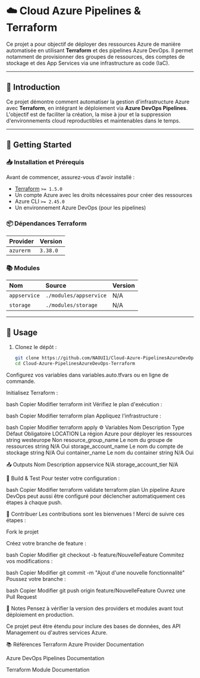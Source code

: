 # ☁️ Cloud Azure Pipelines & Terraform

Ce projet a pour objectif de déployer des ressources Azure de manière automatisée en utilisant **Terraform** et des pipelines Azure DevOps. Il permet notamment de provisionner des groupes de ressources, des comptes de stockage et des App Services via une infrastructure as code (IaC).

---

## 📌 Introduction

Ce projet démontre comment automatiser la gestion d'infrastructure Azure avec **Terraform**, en intégrant le déploiement via **Azure DevOps Pipelines**.  
L'objectif est de faciliter la création, la mise à jour et la suppression d'environnements cloud reproductibles et maintenables dans le temps.

---

## 🚀 Getting Started

### 📥 Installation et Prérequis

Avant de commencer, assurez-vous d'avoir installé :

- [Terraform](https://developer.hashicorp.com/terraform/downloads) `>= 1.5.0`
- Un compte Azure avec les droits nécessaires pour créer des ressources
- Azure CLI `>= 2.45.0`
- Un environnement Azure DevOps (pour les pipelines)

### 📦 Dépendances Terraform

| Provider | Version  |
|:------------|:------------|
| `azurerm` | `3.38.0` |

### 📚 Modules

| Nom | Source | Version |
|:-----|:---------|:------------|
| `appservice` | `./modules/appservice` | N/A |
| `storage`    | `./modules/storage`    | N/A |

---

## 📝 Usage

1. Clonez le dépôt :
   ```bash
   git clone https://github.com/NAOUI1/Cloud-Azure-PipelinesAzureDevOps-Terraform.git
   cd Cloud-Azure-PipelinesAzureDevOps-Terraform
Configurez vos variables dans variables.auto.tfvars ou en ligne de commande.

Initialisez Terraform :

bash
Copier
Modifier
terraform init
Vérifiez le plan d'exécution :

bash
Copier
Modifier
terraform plan
Appliquez l'infrastructure :

bash
Copier
Modifier
terraform apply
⚙️ Variables
Nom	Description	Type	Défaut	Obligatoire
LOCATION	La région Azure pour déployer les ressources	string	westeurope	Non
resource_group_name	Le nom du groupe de ressources	string	N/A	Oui
storage_account_name	Le nom du compte de stockage	string	N/A	Oui
container_name	Le nom du container	string	N/A	Oui

📤 Outputs
Nom	Description
appservice	N/A
storage_account_tier	N/A

🧪 Build & Test
Pour tester votre configuration :

bash
Copier
Modifier
terraform validate
terraform plan
Un pipeline Azure DevOps peut aussi être configuré pour déclencher automatiquement ces étapes à chaque push.

🤝 Contribuer
Les contributions sont les bienvenues !
Merci de suivre ces étapes :

Fork le projet

Créez votre branche de feature :

bash
Copier
Modifier
git checkout -b feature/NouvelleFeature
Commitez vos modifications :

bash
Copier
Modifier
git commit -m "Ajout d'une nouvelle fonctionnalité"
Poussez votre branche :

bash
Copier
Modifier
git push origin feature/NouvelleFeature
Ouvrez une Pull Request

📌 Notes
Pensez à vérifier la version des providers et modules avant tout déploiement en production.

Ce projet peut être étendu pour inclure des bases de données, des API Management ou d'autres services Azure.

📚 Références
Terraform Azure Provider Documentation

Azure DevOps Pipelines Documentation

Terraform Module Documentation
